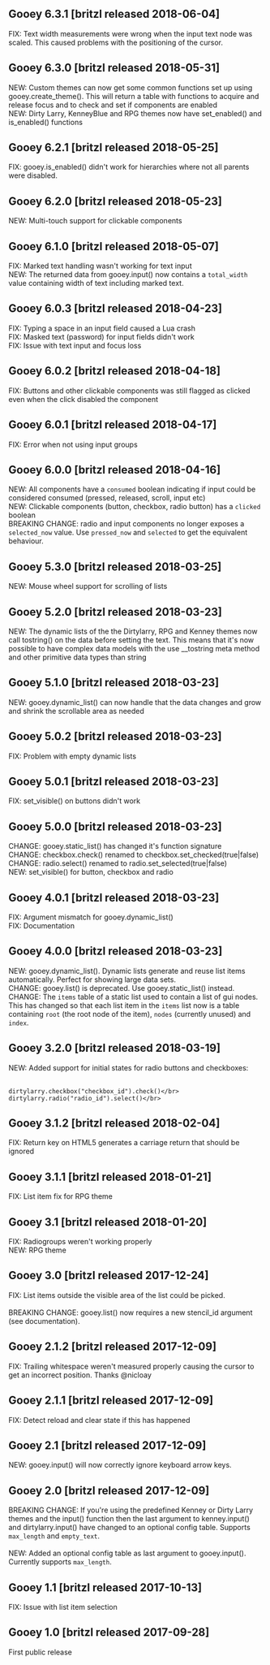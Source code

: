 ## Gooey 6.3.1 [britzl released 2018-06-04]
FIX: Text width measurements were wrong when the input text node was scaled. This caused problems with the positioning of the cursor.

## Gooey 6.3.0 [britzl released 2018-05-31]
NEW: Custom themes can now get some common functions set up using gooey.create_theme(). This will return a table with functions to acquire and release focus and to check and set if components are enabled</br>
NEW: Dirty Larry, KenneyBlue and RPG themes now have set_enabled() and is_enabled() functions

## Gooey 6.2.1 [britzl released 2018-05-25]
FIX: gooey.is_enabled() didn't work for hierarchies where not all parents were disabled.

## Gooey 6.2.0 [britzl released 2018-05-23]
NEW: Multi-touch support for clickable components

## Gooey 6.1.0 [britzl released 2018-05-07]
FIX: Marked text handling wasn't working for text input</br>
NEW: The returned data from gooey.input() now contains a `total_width` value containing width of text including marked text.

## Gooey 6.0.3 [britzl released 2018-04-23]
FIX: Typing a space in an input field caused a Lua crash</br>
FIX: Masked text (password) for input fields didn't work</br>
FIX: Issue with text input and focus loss

## Gooey 6.0.2 [britzl released 2018-04-18]
FIX: Buttons and other clickable components was still flagged as clicked even when the click disabled the component

## Gooey 6.0.1 [britzl released 2018-04-17]
FIX: Error when not using input groups

## Gooey 6.0.0 [britzl released 2018-04-16]
NEW: All components have a `consumed` boolean indicating if input could be considered consumed (pressed, released, scroll, input etc)</br>
NEW: Clickable components (button, checkbox, radio button) has a `clicked` boolean</br>
BREAKING CHANGE: radio and input components no longer exposes a `selected_now` value. Use `pressed_now` and `selected` to get the equivalent behaviour.

## Gooey 5.3.0 [britzl released 2018-03-25]
NEW: Mouse wheel support for scrolling of lists

## Gooey 5.2.0 [britzl released 2018-03-23]
NEW: The dynamic lists of the the Dirtylarry, RPG and Kenney themes now call tostring() on the data before setting the text. This means that it's now possible to have complex data models with the use __tostring meta method and other primitive data types than string

## Gooey 5.1.0 [britzl released 2018-03-23]
NEW: gooey.dynamic_list() can now handle that the data changes and grow and shrink the scrollable area as needed

## Gooey 5.0.2 [britzl released 2018-03-23]
FIX: Problem with empty dynamic lists

## Gooey 5.0.1 [britzl released 2018-03-23]
FIX: set_visible() on buttons didn't work

## Gooey 5.0.0 [britzl released 2018-03-23]
CHANGE: gooey.static_list() has changed it's function signature</br>
CHANGE: checkbox.check() renamed to checkbox.set_checked(true|false)</br>
CHANGE: radio.select() renamed to radio.set_selected(true|false)</br>
NEW: set_visible() for button, checkbox and radio

## Gooey 4.0.1 [britzl released 2018-03-23]
FIX: Argument mismatch for gooey.dynamic_list()</br>
FIX: Documentation

## Gooey 4.0.0 [britzl released 2018-03-23]
NEW: gooey.dynamic_list(). Dynamic lists generate and reuse list items automatically. Perfect for showing large data sets.</br>
CHANGE: gooey.list() is deprecated. Use gooey.static_list() instead.</br>
CHANGE: The `items` table of a static list used to contain a list of gui nodes. This has changed so that each list item in the `items` list now is a table containing `root` (the root node of the item), `nodes` (currently unused) and `index`. 

## Gooey 3.2.0 [britzl released 2018-03-19]
NEW: Added support for initial states for radio buttons and checkboxes:</br>
</br>
```</br>
dirtylarry.checkbox("checkbox_id").check()</br>
dirtylarry.radio("radio_id").select()</br>
```

## Gooey 3.1.2 [britzl released 2018-02-04]
FIX: Return key on HTML5 generates a carriage return that should be ignored

## Gooey 3.1.1 [britzl released 2018-01-21]
FIX: List item fix for RPG theme

## Gooey 3.1 [britzl released 2018-01-20]
FIX: Radiogroups weren't working properly</br>
NEW: RPG theme

## Gooey 3.0 [britzl released 2017-12-24]
FIX: List items outside the visible area of the list could be picked.</br>
</br>
BREAKING CHANGE: gooey.list() now requires a new stencil_id argument (see documentation).

## Gooey 2.1.2 [britzl released 2017-12-09]
FIX: Trailing whitespace weren't measured properly causing the cursor to get an incorrect position. Thanks @nicloay 

## Gooey 2.1.1 [britzl released 2017-12-09]
FIX: Detect reload and clear state if this has happened

## Gooey 2.1 [britzl released 2017-12-09]
NEW: gooey.input() will now correctly ignore keyboard arrow keys.

## Gooey 2.0 [britzl released 2017-12-09]
BREAKING CHANGE: If you're using the predefined Kenney or Dirty Larry themes and the input() function then the last argument to kenney.input() and dirtylarry.input() have changed to an optional config table. Supports ```max_length``` and ```empty_text```.</br>
</br>
NEW: Added an optional config table as last argument to gooey.input(). Currently supports ```max_length```.

## Gooey 1.1 [britzl released 2017-10-13]
FIX: Issue with list item selection

## Gooey 1.0 [britzl released 2017-09-28]
First public release

